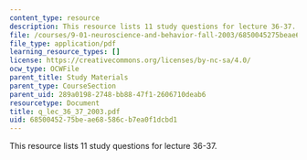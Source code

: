 ```yaml
---
content_type: resource
description: This resource lists 11 study questions for lecture 36-37.
file: /courses/9-01-neuroscience-and-behavior-fall-2003/6850045275beae68586cb7ea0f1dcbd1_q_lec_36_37_2003.pdf
file_type: application/pdf
learning_resource_types: []
license: https://creativecommons.org/licenses/by-nc-sa/4.0/
ocw_type: OCWFile
parent_title: Study Materials
parent_type: CourseSection
parent_uid: 289a0198-2748-bb88-47f1-2606710deab6
resourcetype: Document
title: q_lec_36_37_2003.pdf
uid: 68500452-75be-ae68-586c-b7ea0f1dcbd1
---
```

This resource lists 11 study questions for lecture 36-37.